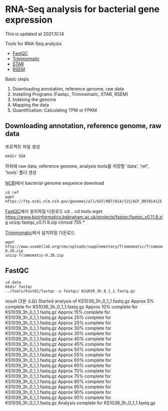 # RNA-Seq analysis for bacterial gene expression

This is updated at 2021.10.14

Tools for RNA-Seq analysis

* [FastQC](../examples/Notebook/Notebook%20Basics.ipynb)
* [Trimmomatic](http://www.usadellab.org/cms/?page=trimmomatic)
* [STAR](https://github.com/alexdobin/STAR)
* [RSEM](https://github.com/deweylab/RSEM)


Basic steps
1. Downloading annotation, reference genome, raw data
2. Installing Programs (Fastqc, Trimmomatic, STAR, RSEM)
3. Indexing the genome
4. Mapping the data
5. Quantification: Calculating TPM or FPKM

## Downloading annotation, reference genome, raw data
프로젝트 파일 생성

	mkdir SSA

하위에 raw data, reference genome, analysis tools를 저장할 'data', 'ref', 'tools' 폴더 생성

[NCBI](https://www.ncbi.nlm.nih.gov/genome/)에서 bacterial genome sequence download

	cd ref
	wget https://ftp.ncbi.nlm.nih.gov/genomes/all/GCF/007/814/115/GCF_007814115.1_ASM781411v1/GCF_007814115.1_ASM781411v1_genomic.fna.gz
	
[FastQC](https://www.bioinformatics.babraham.ac.uk/projects/fastqc/)에서 설치파일 다운로드
	cd ..
	cd tools
	wget https://www.bioinformatics.babraham.ac.uk/projects/fastqc/fastqc_v0.11.9.zip
	unzip fastqc_v0.11.9.zip
	chmod 755 *

[Trimmomatic](http://www.usadellab.org/cms/?page=trimmomatic)에서 설치파일 다운로드

	wget http://www.usadellab.org/cms/uploads/supplementary/Trimmomatic/Trimmomatic-0.39.zip
	unzip Trimmomatic-0.39.zip


  
## FastQC

	cd data
	mkdir fastqc
	../tools/FastQC/fastqc -o fastqc/ KS1039_3h_0_1_1.fastq.gz

result (3분 소요)
		Started analysis of KS1039_3h_0_1_1.fastq.gz
		Approx 5% complete for KS1039_3h_0_1_1.fastq.gz
		Approx 10% complete for KS1039_3h_0_1_1.fastq.gz
		Approx 15% complete for KS1039_3h_0_1_1.fastq.gz
		Approx 20% complete for KS1039_3h_0_1_1.fastq.gz
		Approx 25% complete for KS1039_3h_0_1_1.fastq.gz
		Approx 30% complete for KS1039_3h_0_1_1.fastq.gz
		Approx 35% complete for KS1039_3h_0_1_1.fastq.gz
		Approx 40% complete for KS1039_3h_0_1_1.fastq.gz
		Approx 45% complete for KS1039_3h_0_1_1.fastq.gz
		Approx 50% complete for KS1039_3h_0_1_1.fastq.gz
		Approx 55% complete for KS1039_3h_0_1_1.fastq.gz
		Approx 60% complete for KS1039_3h_0_1_1.fastq.gz
		Approx 65% complete for KS1039_3h_0_1_1.fastq.gz
		Approx 70% complete for KS1039_3h_0_1_1.fastq.gz
		Approx 75% complete for KS1039_3h_0_1_1.fastq.gz
		Approx 80% complete for KS1039_3h_0_1_1.fastq.gz
		Approx 85% complete for KS1039_3h_0_1_1.fastq.gz
		Approx 90% complete for KS1039_3h_0_1_1.fastq.gz
		Approx 95% complete for KS1039_3h_0_1_1.fastq.gz
		Analysis complete for KS1039_3h_0_1_1.fastq.gz









